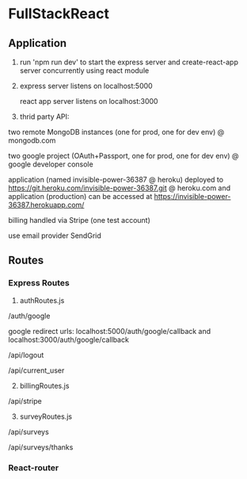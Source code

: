 # FullStackReact

## Application

1. run 'npm run dev' to start the express server and create-react-app server concurrently using react module

2. express server listens on localhost:5000

   react app server listens on localhost:3000

3. thrid party API: 

two remote MongoDB instances (one for prod, one for dev env) @ mongodb.com 

two google project (OAuth+Passport, one for prod, one for dev env) @ google developer console

application (named invisible-power-36387 @ heroku) deployed to https://git.heroku.com/invisible-power-36387.git @ heroku.com and application (production) can be accessed at https://invisible-power-36387.herokuapp.com/

billing handled via Stripe (one test account)

use email provider SendGrid

## Routes

### Express Routes

1. authRoutes.js

/auth/google

google redirect urls: localhost:5000/auth/google/callback and localhost:3000/auth/google/callback

/api/logout

/api/current_user 

2. billingRoutes.js

/api/stripe

3. surveyRoutes.js

/api/surveys

/api/surveys/thanks

### React-router
